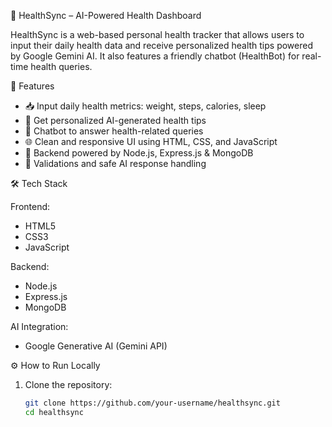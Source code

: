 💚 HealthSync – AI-Powered Health Dashboard

HealthSync is a web-based personal health tracker that allows users to input their daily health data and receive personalized health tips powered by Google Gemini AI. It also features a friendly chatbot (HealthBot) for real-time health queries.


 🚀 Features

- 📥 Input daily health metrics: weight, steps, calories, sleep
- 🤖 Get personalized AI-generated health tips
- 💬 Chatbot to answer health-related queries
- 🌐 Clean and responsive UI using HTML, CSS, and JavaScript
- 🔗 Backend powered by Node.js, Express.js & MongoDB
- 🔐 Validations and safe AI response handling


🛠️ Tech Stack

Frontend:
- HTML5
- CSS3
- JavaScript

Backend:
- Node.js
- Express.js
- MongoDB

AI Integration:
- Google Generative AI (Gemini API)

 ⚙️ How to Run Locally

1. Clone the repository:
   ```bash
   git clone https://github.com/your-username/healthsync.git
   cd healthsync
